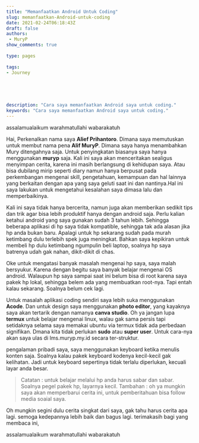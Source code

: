 ```yaml
---
title: "Memanfaatkan Android Untuk Coding"
slug: memanfaatkan-Android-untuk-coding
date: 2021-02-24T06:18:43Z
draft: false 
authors:
 - MuryP
show_comments: true 
 
type: pages 
 
tags: 
- Journey


 
 
 
description: "Cara saya memanfaatkan Android saya untuk coding." 
keywords: "Cara saya memanfaatkan Android saya untuk coding." 
--- 
```


assalamualaikum warahmatullahi wabarakatuh


Hai, Perkenalkan nama saya **Alief Prihantoro**. Dimana saya memutuskan untuk membut nama pena **Alif MuryP**. Dimana saya hanya menambahkan Mury ditengahnya saja. Untuk penyingkatan biasanya saya hanya menggunakan **muryp** saja. Kali ini saya akan menceritakan sealigus menyimpan cerita, karena ini masih berlangsung di kehidupan saya. Atau bisa dubilang mirip seperti diary namun hanya berpusat pada perkembangan mengenai skill, pengetahuan, kemampuan dan hal lainnya yang berkaitan dengan apa yang saya geluti saat ini dan nantinya.Hal ini saya lakukan untuk mengetahui kesalahan saya dimasa lalu dan memperbaikinya. 

Kali ini saya tidak hanya bercerita, namun juga akan memberikan sedikit tips dan trik agar bisa lebih produktif hanya dengan android saja. Perlu kalian ketahui android yang saya gunakan sudah 3 tahun lebih. Sehingga beberapa aplikasi di hp saya tidak kompatible, sehingga tak ada alasan jika hp anda bukan baru. Apalagi untuk hp sekarang sudah pada murah ketimbang dulu terlebih spek juga meningkat. Bahkan saya kepikiran untuk membeli hp dulu ketimbang ngumpulin beli laptop, soalnya hp saya batrenya udah gak nahan, dikit-dikit di chas.

Oke untuk mengatasi banyak masalah mengenai hp saya, saya malah bersyukur. Karena dengan begitu saya banyak belajar mengenai OS android. Walaupun hp saya sampai saat ini belum bisa di root karena saya pakek hp lokal, sehingga belem ada yang membuatkan root-nya. Tapi entah kalau sekarang. Soalnya belum cek lagi.

Untuk masalah aplikasi coding sendiri saya lebih suka menggunakan **Acode**.
Dan untuk design saya menggunakan **photo editor**, yang kayaknya saya akan tertarik dengan namanya **canva studio**. Oh ya jangan lupa **termux** untuk belajar mengenai linux, walau gak sama persis tapi setidaknya selama saya memakai ubuntu via termux tidak ada perbedaan signifikan. Dmana kita tidak perlukan **sudo** atau **super user**. Untuk cara-nya akan saya ulas di lms.muryp.my.id secara ter-struktur.

pengalaman pribadi saya, saya menggunakan keyboard ketika menulis konten saja. Soalnya kalau pakek keyboard kodenya kecil-kecil gak kelihatan. Jadi untuk keyboard sepertinya tidak terlalu diperlukan, kecuali layar anda besar.

> Catatan : untuk belajar melalui hp anda harus sabar dan sabar. Soalnya pegel pakek hp, layarnya kecil.
> Tambahan : oh ya mungkin saya akan memperbarui cerita ini, untuk pemberitahuan bisa follow media soaial saya.

Oh mungkin segini dulu cerita singkat dari saya, gak tahu harus cerita apa lagi. semoga kedepannya lebih baik dan bagus lagi. terimakasih bagi yang membaca ini, 


assalamualaikum warahmatullahi wabarakatuh